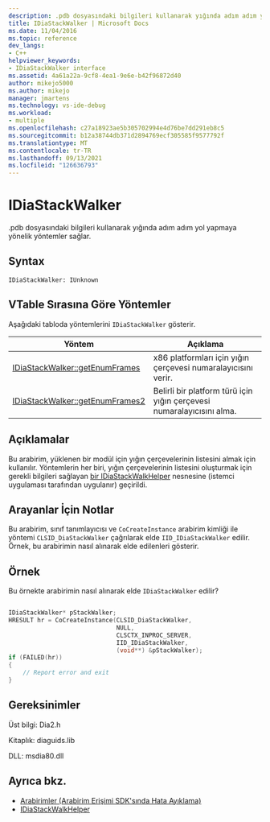 ```yaml
---
description: .pdb dosyasındaki bilgileri kullanarak yığında adım adım yol yapmaya yönelik yöntemler sağlar.
title: IDiaStackWalker | Microsoft Docs
ms.date: 11/04/2016
ms.topic: reference
dev_langs:
- C++
helpviewer_keywords:
- IDiaStackWalker interface
ms.assetid: 4a61a22a-9cf8-4ea1-9e6e-b42f96872d40
author: mikejo5000
ms.author: mikejo
manager: jmartens
ms.technology: vs-ide-debug
ms.workload:
- multiple
ms.openlocfilehash: c27a18923ae5b305702994e4d76be7dd291eb8c5
ms.sourcegitcommit: b12a38744db371d2894769ecf305585f9577792f
ms.translationtype: MT
ms.contentlocale: tr-TR
ms.lasthandoff: 09/13/2021
ms.locfileid: "126636793"
---
```

# <a name="idiastackwalker"></a>IDiaStackWalker
.pdb dosyasındaki bilgileri kullanarak yığında adım adım yol yapmaya yönelik yöntemler sağlar.

## <a name="syntax"></a>Syntax

```
IDiaStackWalker: IUnknown
```

## <a name="methods-in-vtable-order"></a>VTable Sırasına Göre Yöntemler
Aşağıdaki tabloda yöntemlerini `IDiaStackWalker` gösterir.

|Yöntem|Açıklama|
|------------|-----------------|
|[IDiaStackWalker::getEnumFrames](../../debugger/debug-interface-access/idiastackwalker-getenumframes.md)|x86 platformları için yığın çerçevesi numaralayıcısını verir.|
|[IDiaStackWalker::getEnumFrames2](../../debugger/debug-interface-access/idiastackwalker-getenumframes2.md)|Belirli bir platform türü için yığın çerçevesi numaralayıcısını alma.|

## <a name="remarks"></a>Açıklamalar
Bu arabirim, yüklenen bir modül için yığın çerçevelerinin listesini almak için kullanılır. Yöntemlerin her biri, yığın çerçevelerinin listesini oluşturmak için gerekli bilgileri sağlayan [bir IDiaStackWalkHelper](../../debugger/debug-interface-access/idiastackwalkhelper.md) nesnesine (istemci uygulaması tarafından uygulanır) geçirildi.

## <a name="notes-for-callers"></a>Arayanlar İçin Notlar
Bu arabirim, sınıf tanımlayıcısı ve `CoCreateInstance` arabirim kimliği ile yöntemi `CLSID_DiaStackWalker` çağrılarak elde `IID_IDiaStackWalker` edilir. Örnek, bu arabirimin nasıl alınarak elde edilenleri gösterir.

## <a name="example"></a>Örnek
Bu örnekte arabirimin nasıl alınarak elde `IDiaStackWalker` edilir?

```C++

IDiaStackWalker* pStackWalker;
HRESULT hr = CoCreateInstance(CLSID_DiaStackWalker,
                              NULL,
                              CLSCTX_INPROC_SERVER,
                              IID_IDiaStackWalker,
                              (void**) &pStackWalker);
if (FAILED(hr))
{
    // Report error and exit
}
```

## <a name="requirements"></a>Gereksinimler
Üst bilgi: Dia2.h

Kitaplık: diaguids.lib

DLL: msdia80.dll

## <a name="see-also"></a>Ayrıca bkz.
- [Arabirimler (Arabirim Erişimi SDK'sında Hata Ayıklama)](../../debugger/debug-interface-access/interfaces-debug-interface-access-sdk.md)
- [IDiaStackWalkHelper](../../debugger/debug-interface-access/idiastackwalkhelper.md)
